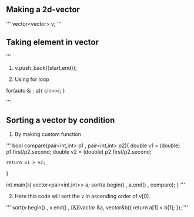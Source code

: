 

## Making a 2d-vector

'''
vector<vector<int>> v;
'''

## Taking element in vector
'''
1) v.push_back({start,end});

2) Using for loop 
 
 for(auto &i : a){
    cin>>i;
 }

'''

## Sorting a vector by condition 

1) By making custom function 

'''
bool compare(pair<int,int> p1 , pair<int,int> p2){
    double v1 = (double) p1.first/p2.second;
    double v2 = (double) p2.first/p2.second;

    return v1 > v2;
}

int main(){
vector<pair<int,int>> a;
sort(a.begin() , a.end() , compare);
}
'''

2) Here this code will sort the v in ascending order of v[0].

'''
sort(v.begin() , v.end() , [&](vactor<int> &a, vector<int>&b){
    return a[1] < b[1];
});
'''

